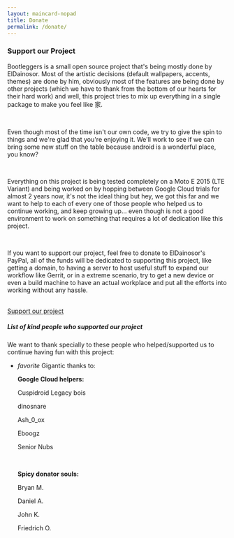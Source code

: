 ```yaml
---
layout: maincard-nopad
title: Donate
permalink: /donate/
---
```

<!-- COMMENTED OUT DUE TO NOT KNOWING WHAT IMAGE TO PLACE HERE 
<div class="card-image">
	<img src="https://github.com/BootleggersROM/ExtraStuff/raw/main/images/xdathread/00-banner.png">
	<span class="card-title">About us</span>
</div> -->
<div class="card-content">
    <h3>Support our Project</h3>
	<p>Bootleggers is a small open source project that's being mostly done by ElDainosor. Most of the artistic decisions (default wallpapers, accents, themes) are done by him, obviously most of the features are being done by other projects (which we have to thank from the bottom of our hearts for their hard work) and well, this project tries to mix up everything in a single package to make you feel like 家.</p><br>
	<p>Even though most of the time isn't our own code, we try to give the spin to things and we're glad that you're enjoying it. We'll work to see if we can bring some new stuff on the table because android is a wonderful place, you know?</p><br>
	<p>Everything on this project is being tested completely on a Moto E 2015 (LTE Variant) and being worked on by hopping between Google Cloud trials for almost 2 years now, it's not the ideal thing but hey, we got this far and we want to help to each of every one of those people who helped us to continue working, and keep growing up... even though is not a good environment to work on something that requires a lot of dedication like this project.</p><br>
	<p>If you want to support our project, feel free to donate to ElDainosor's PayPal, all of the funds will be dedicated to supporting this project, like getting a domain, to having a server to host useful stuff to expand our workflow like Gerrit, or in a extreme scenario, try to get a new device or even a build machine to have an actual workplace and put all the efforts into working without any hassle.</p><br>
	<a class="waves-effect waves-light btn shishu-accent-btn" href="https://paypal.me/eldainosor">Support our project</a>
	<br>
	<h5>List of kind people who supported our project</h5>
	<p>We want to thank specially to these people who helped/supported us to continue having fun with this project:</p>
	<ul class="collapsible shishu-lighter-bg collapsible-noborder">
		<li>
			<div class="collapsible-header collapsible-noborder shishu-lighter-bg">
				<i class="material-icons">favorite</i>
			Gigantic thanks to:</div>
			<div class="collapsible-body collapsible-noborder shishu-midlight-bg">
		<p><b>Google Cloud helpers:</b></p>
		<p>Cuspidroid Legacy bois</p>
		<p>dinosnare</p>
		<p>Ash_0_ox</p>
		<p>Eboogz</p>
		<p>Senior Nubs</p>
		<br>
		<p><b>Spicy donator souls:</b></p>
		<p>Bryan M.</p>
		<p>Daniel A.</p>
		<p>John K.</p>
		<p>Friedrich O.</p>
			</div>
		</li>
	</ul>
</div>
